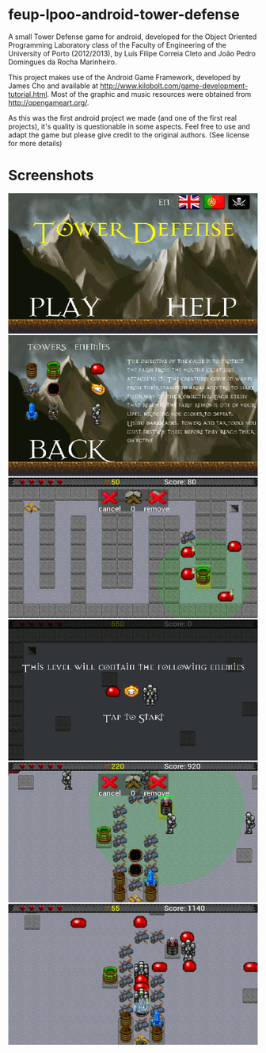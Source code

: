 feup-lpoo-android-tower-defense
===============================

A small Tower Defense game for android, developed for the Object Oriented Programming Laboratory class of the Faculty of Engineering of the University of Porto (2012/2013), by Luís Filipe Correia Cleto and João Pedro Domingues da Rocha Marinheiro.

This project makes use of the Android Game Framework, developed by James Cho and available at http://www.kilobolt.com/game-development-tutorial.html.
Most of the graphic and music resources were obtained from http://opengameart.org/.

As this was the first android project we made (and one of the first real projects), it's quality is questionable in some aspects.
Feel free to use and adapt the game but please give credit to the original authors. (See license for more details)

Screenshots
============
![title screen](screen1.png)
![instructions screen](screen2.png)
![first level](screen3.png)
![level monster-info](screen4.png)
![gameplay](screen5.png)
![gameplay2](screen6.png)
